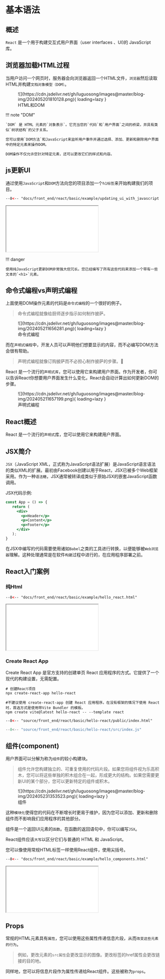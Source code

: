 # 基本语法

## 概述

`React` 是一个用于构建交互式用户界面（user interfaces 、UI)的 JavaScript 库。

## 浏览器加载HTML过程

当用户访问一个网页时，服务器会向浏览器返回一个HTML文件，`浏览器`然后读取HTML并构建`文档对象模型（DOM）`。

<figure markdown="span">
  ![](https://cdn.jsdelivr.net/gh/luguosong/images@master/blog-img/202405201810128.png){ loading=lazy }
  <figcaption>HTML和DOM</figcaption>
</figure>

!!! note "DOM"

    `DOM` 是 HTML 元素的`对象表示`。它充当您的`代码`和`用户界面`之间的桥梁，并具有类似`树状结构`的父子关系。

    您可以使用`DOM方法`和JavaScript来监听用户事件并通过选择、添加、更新和删除用户界面中的特定元素来操作DOM。

    DOM操作不仅允许您针对特定元素，还可以更改它们的样式和内容。

## js更新UI

通过使用`JavaScript`和`DOM`方法向您的项目添加一个`h1标签`来开始构建我们的项目。

``` html title="updating_ui_with_javascript.html"
--8<-- "docs/front_end/react/basic/example/updating_ui_with_javascript.html"
```

<iframe loading="lazy" src="example/updating_ui_with_javascript.html"></iframe>

!!! danger

    使用纯JavaScript更新DOM非常强大但冗长。您已经编写了所有这些代码来添加一个带有一些文本的`<h1>`元素。

## 命令式编程vs声明式编程

上面使用DOM操作元素的代码是`命令式编程`的一个很好的例子。

> 命令式编程就像给厨师逐步指示如何制作披萨。

<figure markdown="span">
  ![](https://cdn.jsdelivr.net/gh/luguosong/images@master/blog-img/202405211656281.png){ loading=lazy }
  <figcaption>命令式编程</figcaption>
</figure>

而在`声明式编程`中，开发人员可以声明他们想要显示的内容，而不必编写DOM方法会很有帮助。

> 声明式编程就像订购披萨而不必担心制作披萨的步骤。🍕

React 是一个流行的`声明式库`，您可以使用它来构建用户界面。作为开发者，你可以告诉React你想要用户界面发生什么变化，React会自动计算出如何更新DOM的步骤。

<figure markdown="span">
  ![](https://cdn.jsdelivr.net/gh/luguosong/images@master/blog-img/202405211657199.png){ loading=lazy }
  <figcaption>声明式编程</figcaption>
</figure>

## React概述

React 是一个流行的`声明式`库，您可以使用它来构建用户界面。

## JSX简介

`JSX`（JavaScript XML，正式称为JavaScript语法扩展）是JavaScript语言语法的类似XML的扩展。最初由Facebook创建以用于React，JSX已被多个Web框架采用。作为一种`语法糖`，JSX通常被转译成类似于原始JSX的嵌套JavaScript函数调用。

JSX代码示例:

```jsx
const App = () => {
   return (
     <div>
       <p>Header</p>
       <p>Content</p>
       <p>Footer</p>
     </div>
   ); 
}
```

在JSX中编写的代码需要使用诸如`Babel`之类的工具进行转换，以便能够被`Web浏览器`理解。这种处理通常是在软件`构建`过程中进行的，在应用程序部署之前。

## React入门案例

### 纯Html

``` html title="hello_react.html"
--8<-- "docs/front_end/react/basic/example/hello_react.html"
```

<iframe loading="lazy" src="example/hello_react.html"></iframe>

### Create React App

Create React App 是官方支持的创建单页 React 应用程序的方式。它提供了一个现代的构建设置，无需配置。

```shell
# 创建React项目
npx create-react-app hello-react

#不建议使用 create-react-app 创建 React 应用程序。在没有框架的情况下使用 React 时，首选方式是使用带Vite Bundler 的模板。
npm create vite@latest hello-react -- --template react
```

``` html title="index.html"
--8<-- "source/front_end/react/basic/hello-react/public/index.html"
```

``` javascript title="index.js"
--8<-- "source/front_end/react/basic/hello-react/src/index.js"
```

## 组件(component)

用户界面可以分解为称为`组件`的较小构建块。

> 组件允许您构建独立的、可重复使用的代码片段。如果您将组件视为乐高积木，您可以将这些单独的积木组合在一起，形成更大的结构。如果您需要更新UI的某个部分，您可以更新特定的组件或积木。

<figure markdown="span">
  ![](https://cdn.jsdelivr.net/gh/luguosong/images@master/blog-img/202405231353523.png){ loading=lazy }
  <figcaption>组件</figcaption>
</figure>

这种`模块化`使得您的代码在不断增长时更易于维护，因为您可以添加、更新和删除组件而不影响我们应用程序的其他部分。

组件是一个返回UI元素的`函数`。在函数的返回语句中，你可以编写`JSX`。

React组件应该`大写`以区分它们与普通的 HTML 和 JavaScript。

您可以像使用常规HTML标签一样使用React组件，使用尖括号。

``` html title="hello_components.html"
--8<-- "docs/front_end/react/basic/example/hello_components.html"
```

<iframe loading="lazy" src="example/hello_components.html"></iframe>

## Props

常规的HTML元素具有`属性`，您可以使用这些属性传递信息片段，从而`改变这些元素的行为`。

> 例如，更改元素的`src属性`会更改显示的图像。更改标签的href属性会更改链接的目的地。

同样地，您可以将信息片段作为属性传递给React组件。这些被称为`props`。


